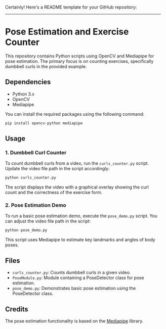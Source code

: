 Certainly! Here's a README template for your GitHub repository:

---

# Pose Estimation and Exercise Counter

This repository contains Python scripts using OpenCV and Mediapipe for pose estimation. The primary focus is on counting exercises, specifically dumbbell curls in the provided example.

## Dependencies

- Python 3.x
- OpenCV
- Mediapipe

You can install the required packages using the following command:

```bash
pip install opencv-python mediapipe
```

## Usage

### 1. Dumbbell Curl Counter

To count dumbbell curls from a video, run the `curls_counter.py` script. Update the video file path in the script accordingly:

```bash
python curls_counter.py
```

The script displays the video with a graphical overlay showing the curl count and the correctness of the exercise form.

### 2. Pose Estimation Demo

To run a basic pose estimation demo, execute the `pose_demo.py` script. You can adjust the video file path in the script:

```bash
python pose_demo.py
```

This script uses Mediapipe to estimate key landmarks and angles of body poses.

## Files

- `curls_counter.py`: Counts dumbbell curls in a given video.
- `PoseModule.py`: Module containing a PoseDetector class for pose estimation.
- `pose_demo.py`: Demonstrates basic pose estimation using the PoseDetector class.

## Credits

The pose estimation functionality is based on the [Mediapipe](https://mediapipe.dev/) library.

